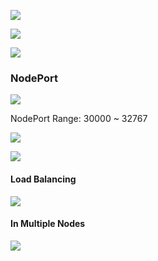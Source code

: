 ![](www.udemy.com_course_certified-kubernetes-application-developer_learn_lecture_12299462%20(3).png)

![](www.udemy.com_course_certified-kubernetes-application-developer_learn_lecture_12299462%20(4).png)

![](www.udemy.com_course_certified-kubernetes-application-developer_learn_lecture_12299462%20(5).png)


### NodePort

![](www.udemy.com_course_certified-kubernetes-application-developer_learn_lecture_12299462%20(6).png)

NodePort Range: 30000 ~ 32767


![](www.udemy.com_course_certified-kubernetes-application-developer_learn_lecture_12299462%20(8).png)


![](www.udemy.com_course_certified-kubernetes-application-developer_learn_lecture_12299462%20(9).png)


#### Load Balancing

![](www.udemy.com_course_certified-kubernetes-application-developer_learn_lecture_12299462%20(10).png)

#### In Multiple Nodes


![](www.udemy.com_course_certified-kubernetes-application-developer_learn_lecture_12299462%20(12).png)


